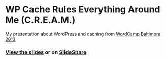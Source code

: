 WP Cache Rules Everything Around Me (C.R.E.A.M.)
===================================

My presentation about WordPress and caching from [WordCamp Baltimore 2013](http://2013.baltimore.wordcamp.org/)

### [View the slides](http://kingkool68.com/wp-cream) or on [SlideShare](http://www.slideshare.net/kingkool68/cream-26867720) ###
